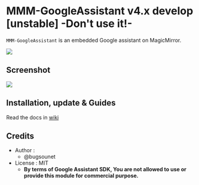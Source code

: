 # MMM-GoogleAssistant v4.x develop [unstable] **-Don't use it!-** 


`MMM-GoogleAssistant` is an embedded Google assistant on MagicMirror.

![](https://github.com/bugsounet/MMM-GoogleAssistant/blob/dev/resources/GA_Big.png)

## Screenshot

![](https://github.com/bugsounet/MMM-GoogleAssistant/blob/dev/resources/previewFS.jpg)

## Installation, update & Guides
Read the docs in [wiki](https://github.com/bugsounet/MMM-GoogleAssistant/wiki)<br>

## Credits
- Author :
  - @bugsounet
- License : MIT
  - **By terms of Google Assistant SDK, You are not allowed to use or provide this module for commercial purpose.**
